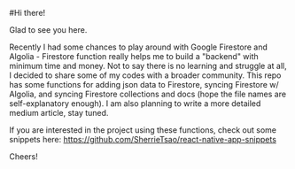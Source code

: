 #Hi there! 

Glad to see you here. 

Recently I had some chances to play around with Google Firestore and Algolia - Firestore function really helps me to build a "backend" with minimum time and money. Not to say there is no learning and struggle at all, I decided to share some of my codes with a broader community. This repo has some functions for adding json data to Firestore, syncing Firestore w/ Algolia, and syncing Firestore collections and docs (hope the file names are self-explanatory enough). I am also planning to write a more detailed medium article, stay tuned. 

If you are interested in the project using these functions, check out some snippets here: https://github.com/SherrieTsao/react-native-app-snippets

Cheers! 
